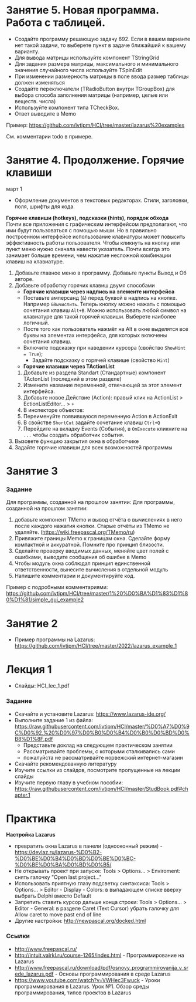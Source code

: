 # Занятие 5. Новая программа. Работа с таблицей.
- Создайте программу решающую задачу 692. Если в вашем варианте нет такой задачи, то выберете пункт в задаче ближайший к вашему варианту.
- Для вывода матрицы используйте компонент TStringGrid
- Для задания размера матрицы, максимального и минимального значения случайного числа используйте TSpinEdit
- При изменении размерность матрицы в поле ввода размер таблицы должен изменяться
- Создайте переключатели (TRadioButton внутри TGroupBox) для выбора способа заполнения матрицы (например, целые или веществ. числа)
- Используйте компонент типа TCheckBox. 
- Ответ выводите в Memo


Пример: https://github.com/ivtipm/HCI/tree/master/lazarus%20examples

См. комментарии todo в примере.



# Занятие 4. Продолжение. Горячие клавиши
март 1
- Оформление документов в текстовых редакторах. Стили, заголовки, поля, шрифты для кода.

**Горячие клавиши (hotkeys), подсказки (hints), порядок обхода**\
Почти все приложения с графическим интерфейсом предполагают, что ими будут пользоваться с помощью мыши.
Но в правильно построенном интерфейсе использование клавиатуры может повысить эффективность работы пользователя.
Чтобы кликнуть на кнопку или пункт меню нужно сначала навести указатель.
Почти всегда это занимает больше времени, чем нажатие несложной комбинации клавиш на клавиатуре.

1. Добавьте главное меню в программу. Добавьте пункты Выход и Об авторе.
1. Добавьте обработку горячих клавиш двумя способами
    - **Горячие клавиши через надпись на элементе интерфейса**
    - Поставьте амперсанд (`&`) перед буквой в надпись на кнопке. Например `&Вычислить`. Теперь кнопку можно нажать с помощью сочетания клавиш `Alt+В`. Можно использовать любой символ на клавиатуре для такой горячей клавиши. Выберете наиболее логичный.
    - Посте того как пользователь нажмёт на Alt в окне выделятся все буквы на элементах интерфейса, для которых включены сочетания клавиш.
    - Включите подсказку при наведении курсора (свойство `ShowHint = True`);
      - Задайте подсказку о горячей клавише (свойство `Hint`)
   - **Горячие клавиши через TActionList**
   1. Добавьте из раздела Standart (Стандартные) компонент TActonList (последний в этом разделе)
   1. Измените название переменной, отвечающей за этот элемент интерфейса.
   1. Добавьте новое Действие (Action): правый клик на ActionList > EctionListEditor... > `+`
   1. В инспекторе объектов:
     1. Переименуйте появившуюся переменную Action в ActionExit
     1. В свойстве `ShortCut` задайте сочетание клавиш `Ctrl+Q`
     1. Перейдите на вкладку Events (События), в `OnExecute` кликните на `...` чтобы создать обработчик события.
  1. Вызовете функцию закрытия окна в обработчике
  1. Задайте горячие клавиши для всех возможностей программы  


# Занятие 3
### Задание
Для программы, созданной на прошлом занятии:
Для программы, созданной на прошлом занятии:
1. добавьте компонент TMemo и вывод отчёта о вычислениях в него после каждого нажатия кнопки. Старые отчёты из TMemo не удаляйте. (https://wiki.freepascal.org/TMemo/ru)
2. Привяжите границы Memo к границам окна. Сделайте форму компактной и аккуратной. Помните про принцип близости.
3. Сделайте проверку вводимых данных, меняйте цвет полей с ошибками, выводите сообщения об ошибке в Memo
4. Чтобы модуль окна соблюдал принцип единственной ответственности, вынесите вычисления в отдельной модуль
5. Напишите комментарии и документируйте код.

Пример с подробными комментариями: https://github.com/ivtipm/HCI/tree/master/1%20%D0%BA%D1%83%D1%80%D1%81/simple_gui_example2


# Занятие 2
- Пример программы на Lazarus: https://github.com/ivtipm/HCI/tree/master/2022/lazarus_example_1

# Лекция 1
- Слайды: HCI_lec_1.pdf


### Задание
- Скачайте и установите Lazarus: https://www.lazarus-ide.org/
- Выполните задание 1 из файла: https://raw.githubusercontent.com/ivtipm/HCI/master/%D0%A7%D0%9C%D0%92.%20%D0%97%D0%B0%D0%B4%D0%B0%D0%BD%D0%B8%D1%8F.pdf
  - Представьте доклад на следующем практическом занятии
  - Рассматривайте проблемы, с которыми сталкивались сами
  - пожалуйста не рассматривайте норвежский интернет-магазин
- Скачайте рекомендованную литературу
- Изучите ссылки из слайдов, посмотрите пропущенные на лекции слайды
- Изучите первую главу в учебном пособии: https://raw.githubusercontent.com/ivtipm/HCI/master/StudBook.pdf#chapter.1


# Практика

**Настройка Lazarus**
- превратить окна Lazarus в панели (однооконный режим) - https://devlaz.ru/lazarus-%D0%B2-%D0%BE%D0%B4%D0%BD%D0%BE%D0%BC-%D0%BE%D0%BA%D0%BD%D0%B5/
- Не открывать проект при запуске: Tools > Options... > Enviroment: снять галочку "Open last project..."
- Использовать приятную глазу подсветку синтаксиса: Tools > Options... > Editor - Display - Colors: в выпадающем списке вверху выбрать Delphi вместо Default
- Запретить ставить курсор дальше конца строки: Tools > Options... > Editor - General: в разделе Caret (Text Cursor) убрать галочку для Allow caret to move past end of line
- Другие настройки: http://newpascal.org/docked.html


### Ссылки
- http://www.freepascal.ru/
- http://intuit.valrkl.ru/course-1265/index.html - Программирование на Lazarus
- http://www.freepascal.ru/download/pdf/osnovy_programmirovanija_v_srede_lazarus.pdf - Основы программирования в среде Lazarus
- https://www.youtube.com/watch?v=VWHec3Fwuck - Уроки программирования в Lazarus. Урок №1. Обзор среды программирования, типов проектов в Lazarus

